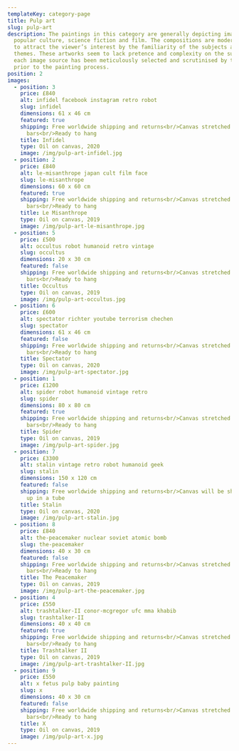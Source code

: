 ```yaml
---
templateKey: category-page
title: Pulp art
slug: pulp-art
description: The paintings in this category are generally depicting images from
  popular culture, science fiction and film. The compositions are modern, aiming
  to attract the viewer’s interest by the familiarity of the subjects and
  themes. These artworks seem to lack pretence and complexity on the surface but
  each image source has been meticulously selected and scrutinised by the artist
  prior to the painting process.
position: 2
images:
  - position: 3
    price: £840
    alt: infidel facebook instagram retro robot
    slug: infidel
    dimensions: 61 x 46 cm
    featured: true
    shipping: Free worldwide shipping and returns<br/>Canvas stretched on wooden
      bars<br/>Ready to hang
    title: Infidel
    type: Oil on canvas, 2020
    image: /img/pulp-art-infidel.jpg
  - position: 2
    price: £840
    alt: le-misanthrope japan cult film face
    slug: le-misanthrope
    dimensions: 60 x 60 cm
    featured: true
    shipping: Free worldwide shipping and returns<br/>Canvas stretched on wooden
      bars<br/>Ready to hang
    title: Le Misanthrope
    type: Oil on canvas, 2019
    image: /img/pulp-art-le-misanthrope.jpg
  - position: 5
    price: £500
    alt: occultus robot humanoid retro vintage
    slug: occultus
    dimensions: 20 x 30 cm
    featured: false
    shipping: Free worldwide shipping and returns<br/>Canvas stretched on wooden
      bars<br/>Ready to hang
    title: Occultus
    type: Oil on canvas, 2019
    image: /img/pulp-art-occultus.jpg
  - position: 6
    price: £600
    alt: spectator richter youtube terrorism chechen
    slug: spectator
    dimensions: 61 x 46 cm
    featured: false
    shipping: Free worldwide shipping and returns<br/>Canvas stretched on wooden
      bars<br/>Ready to hang
    title: Spectator
    type: Oil on canvas, 2020
    image: /img/pulp-art-spectator.jpg
  - position: 1
    price: £1200
    alt: spider robot humanoid vintage retro
    slug: spider
    dimensions: 80 x 80 cm
    featured: true
    shipping: Free worldwide shipping and returns<br/>Canvas stretched on wooden
      bars<br/>Ready to hang
    title: Spider
    type: Oil on canvas, 2019
    image: /img/pulp-art-spider.jpg
  - position: 7
    price: £3300
    alt: stalin vintage retro robot humanoid geek
    slug: stalin
    dimensions: 150 x 120 cm
    featured: false
    shipping: Free worldwide shipping and returns<br/>Canvas will be shipped rolled
      up in a tube
    title: Stalin
    type: Oil on canvas, 2020
    image: /img/pulp-art-stalin.jpg
  - position: 8
    price: £840
    alt: the-peacemaker nuclear soviet atomic bomb
    slug: the-peacemaker
    dimensions: 40 x 30 cm
    featured: false
    shipping: Free worldwide shipping and returns<br/>Canvas stretched on wooden
      bars<br/>Ready to hang
    title: The Peacemaker
    type: Oil on canvas, 2019
    image: /img/pulp-art-the-peacemaker.jpg
  - position: 4
    price: £550
    alt: trashtalker-II conor-mcgregor ufc mma khabib
    slug: trashtalker-II
    dimensions: 40 x 40 cm
    featured: true
    shipping: Free worldwide shipping and returns<br/>Canvas stretched on wooden
      bars<br/>Ready to hang
    title: Trashtalker II
    type: Oil on canvas, 2019
    image: /img/pulp-art-trashtalker-II.jpg
  - position: 9
    price: £550
    alt: x fetus pulp baby painting
    slug: x
    dimensions: 40 x 30 cm
    featured: false
    shipping: Free worldwide shipping and returns<br/>Canvas stretched on wooden
      bars<br/>Ready to hang
    title: X
    type: Oil on canvas, 2019
    image: /img/pulp-art-x.jpg
---
```

